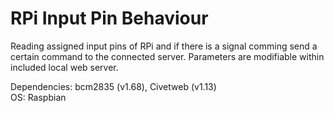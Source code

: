 # RPi Input Pin Behaviour

Reading assigned input pins of RPi and if there is a signal comming send a certain command to the connected server. Parameters are modifiable within included local web server.

Dependencies: bcm2835 (v1.68), Civetweb (v1.13) <br>
OS: Raspbian
